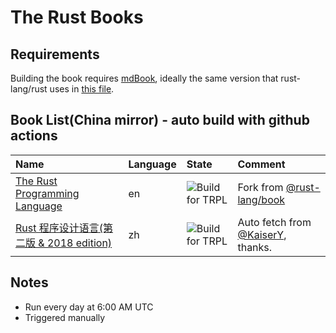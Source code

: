 # The Rust Books

## Requirements

Building the book requires [mdBook], ideally the same version that
rust-lang/rust uses in [this file][rust-mdbook].

[mdBook]: https://github.com/rust-lang-nursery/mdBook
[rust-mdbook]: https://github.com/rust-lang/rust/blob/master/src/tools/rustbook/Cargo.toml

## Book List(China mirror) - auto build with github actions

| Name | Language | State | Comment |
|:- |:- |:- |:- |
|[The Rust Programming Language](http://docs.clset.com/trpl/en)| en | ![Build for TRPL](https://github.com/containerpi/trpl-actions/workflows/Build%20for%20TRPL/badge.svg) | Fork from [@rust-lang/book](https://github.com/rust-lang/book)|
|[Rust 程序设计语言(第二版 & 2018 edition)](http://docs.clset.com/trpl/zh)| zh | ![Build for TRPL](https://github.com/containerpi/trpl-actions/workflows/Build%20for%20TRPL/badge.svg) | Auto fetch from [@KaiserY](https://github.com/KaiserY/trpl-zh-cn), thanks.|


## Notes

* Run every day at 6:00 AM UTC
* Triggered manually
